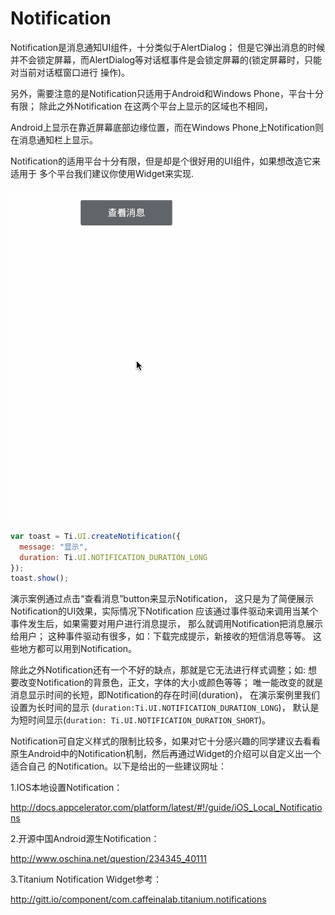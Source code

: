 # Notification

Notification是消息通知UI组件，十分类似于AlertDialog；
但是它弹出消息的时候并不会锁定屏幕，而AlertDialog等对话框事件是会锁定屏幕的(锁定屏幕时，只能对当前对话框窗口进行
操作)。

另外，需要注意的是Notification只适用于Android和Windows Phone，平台十分有限；
除此之外Notification 在这两个平台上显示的区域也不相同，

Android上显示在靠近屏幕底部边缘位置，而在Windows Phone上Notification则
在消息通知栏上显示。

Notification的适用平台十分有限，但是却是个很好用的UI组件，如果想改造它来适用于
多个平台我们建议你使用Widget来实现.

![notification](/images/notification_display.gif)

```js
var toast = Ti.UI.createNotification({
  message: "显示",
  duration: Ti.UI.NOTIFICATION_DURATION_LONG
});
toast.show();
```

演示案例通过点击“查看消息”button来显示Notification，
这只是为了简便展示Notification的UI效果，实际情况下Notification
应该通过事件驱动来调用当某个事件发生后，如果需要对用户进行消息提示，
那么就调用Notification把消息展示给用户；
这种事件驱动有很多，如：下载完成提示，新接收的短信消息等等。
这些地方都可以用到Notification。

除此之外Notification还有一个不好的缺点，那就是它无法进行样式调整；如:
想要改变Notification的背景色，正文，字体的大小或颜色等等；
唯一能改变的就是消息显示时间的长短，即Notification的存在时间(duration)，
在演示案例里我们设置为长时间的显示
(`duration:Ti.UI.NOTIFICATION_DURATION_LONG`)，
默认是为短时间显示(`duration: Ti.UI.NOTIFICATION_DURATION_SHORT`)。

Notification可自定义样式的限制比较多，如果对它十分感兴趣的同学建议去看看
原生Android中的Notification机制，然后再通过Widget的介绍可以自定义出一个适合自己
的Notification。以下是给出的一些建议网址：

1.IOS本地设置Notification：

http://docs.appcelerator.com/platform/latest/#!/guide/iOS_Local_Notifications

2.开源中国Android源生Notification：

http://www.oschina.net/question/234345_40111

3.Titanium Notification Widget参考：

http://gitt.io/component/com.caffeinalab.titanium.notifications
